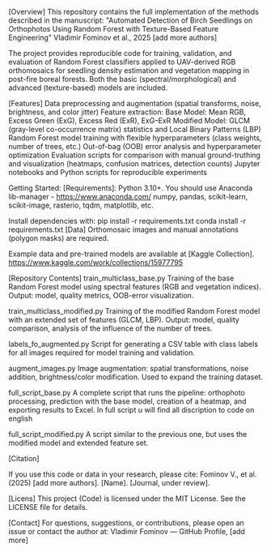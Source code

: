 [Overview]
This repository contains the full implementation of the methods described in the manuscript:
"Automated Detection of Birch Seedlings on Orthophotos Using Random Forest with Texture-Based Feature Engineering"
Vladimir Fominov et al., 2025 [add more authors]

The project provides reproducible code for training, validation, and evaluation of Random Forest classifiers applied to UAV-derived RGB orthomosaics for seedling density estimation and vegetation mapping in post-fire boreal forests. Both the basic (spectral/morphological) and advanced (texture-based) models are included.

[Features]
Data preprocessing and augmentation (spatial transforms, noise, brightness, and color jitter)
Feature extraction:
Base Model: Mean RGB, Excess Green (ExG), Excess Red (ExR), ExG–ExR
Modified Model: GLCM (gray-level co-occurrence matrix) statistics and Local Binary Patterns (LBP)
Random Forest model training with flexible hyperparameters (class weights, number of trees, etc.)
Out-of-bag (OOB) error analysis and hyperparameter optimization
Evaluation scripts for comparison with manual ground-truthing and visualization (heatmaps, confusion matrices, detection counts)
Jupyter notebooks and Python scripts for reproducible experiments

Getting Started:
[Requirements]:
Python 3.10+. You should use Anaconda lib-manager - https://www.anaconda.com/
numpy, pandas, scikit-learn, scikit-image, rasterio, tqdm, matplotlib, etc.

Install dependencies with:
pip install -r requirements.txt
conda install -r requirements.txt
[Data]
Orthomosaic images and manual annotations (polygon masks) are required.

Example data and pre-trained models are available at [Kaggle Collection].
https://www.kaggle.com/work/collections/15977795

[Repository Contents]
train_multiclass_base.py
Training of the base Random Forest model using spectral features (RGB and vegetation indices).
Output: model, quality metrics, OOB-error visualization.

train_multiclass_modified.py
Training of the modified Random Forest model with an extended set of features (GLCM, LBP).
Output: model, quality comparison, analysis of the influence of the number of trees.

labels_fo_augmented.py
Script for generating a CSV table with class labels for all images required for model training and validation.

augment_images.py
Image augmentation: spatial transformations, noise addition, brightness/color modification. Used to expand the training dataset.

full_script_base.py
A complete script that runs the pipeline: orthophoto processing, prediction with the base model, creation of a heatmap, and exporting results to Excel.
In full script u will find all discription to code on english

full_script_modified.py
A script similar to the previous one, but uses the modified model and extended feature set.





[Citation]

If you use this code or data in your research, please cite:
Fominov V., et al. (2025) [add more authors]. [Name]. [Journal, under review].


[Licens]
This project (Code) is licensed under the MIT License.
See the LICENSE file for details.

[Contact]
For questions, suggestions, or contributions, please open an issue or contact the author at:
Vladimir Fominov — GitHub Profile, [add more]
